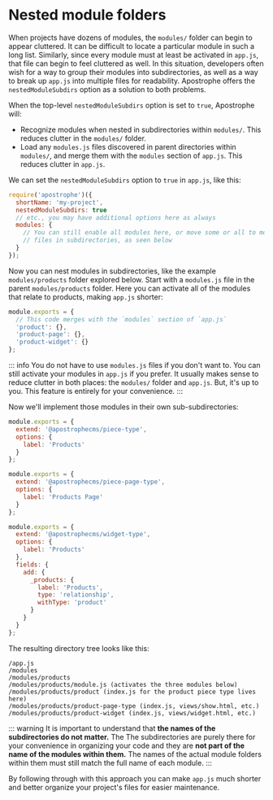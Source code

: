 # Nested module folders

When projects have dozens of modules, the `modules/` folder can begin to appear cluttered. It can be difficult to locate a particular module in such a long list. Similarly, since every module must at least be activated in `app.js`, that file can begin to feel cluttered as well. In this situation, developers often wish for a way to group their modules into subdirectories, as well as a way to break up `app.js` into multiple files for readability. Apostrophe offers the `nestedModuleSubdirs` option as a solution to both problems.

When the top-level `nestedModuleSubdirs` option is set to `true`, Apostrophe will:

* Recognize modules when nested in subdirectories within `modules/`. This reduces clutter in the `modules/` folder.
* Load any `modules.js` files discovered in parent directories within `modules/`, and merge them with the `modules` section of `app.js`. This reduces clutter in `app.js`.

We can set the `nestedModuleSubdirs` option to `true` in `app.js`, like this:

<AposCodeBlock>

```javascript
require('apostrophe')({
  shortName: 'my-project',
  nestedModuleSubdirs: true
  // etc., you may have additional options here as always
  modules: {
    // You can still enable all modules here, or move some or all to modules.js
    // files in subdirectories, as seen below
  }
});
```
  <template v-slot:caption>
    app.js
  </template>
</AposCodeBlock>

Now you can nest modules in subdirectories, like the example `modules/products` folder explored below. Start with a `modules.js` file in the parent `modules/products` folder. Here you can activate all of the modules that relate to products, making `app.js` shorter:

<AposCodeBlock>

```javascript
module.exports = {
  // This code merges with the `modules` section of `app.js`
  'product': {},
  'product-page': {},
  'product-widget': {}
};
```
  <template v-slot:caption>
    modules/products/modules.js
  </template>
</AposCodeBlock>

::: info
You do not have to use `modules.js` files if you don't want to. You can still activate your modules in `app.js` if you prefer. It usually makes sense to reduce clutter in both places: the `modules/` folder and `app.js`. But, it's up to you. This feature is entirely for your convenience.
:::

Now we'll implement those modules in their own sub-subdirectories:

<AposCodeBlock>

```javascript
module.exports = {
  extend: '@apostrophecms/piece-type',
  options: {
    label: 'Products'
  }
};
```
  <template v-slot:caption>
    modules/products/product/index.js
  </template>
</AposCodeBlock>

<AposCodeBlock>

```javascript
module.exports = {
  extend: '@apostrophecms/piece-page-type',
  options: {
    label: 'Products Page'
  }
};
```
  <template v-slot:caption>
    modules/products/product-page/index.js
  </template>
</AposCodeBlock>

<AposCodeBlock>

```javascript
module.exports = {
  extend: '@apostrophecms/widget-type',
  options: {
    label: 'Products'
  },
  fields: {
    add: {
      _products: {
        label: 'Products',
        type: 'relationship',
        withType: 'product'
      }
    }
  }
};
```
  <template v-slot:caption>
    modules/products/product-widget/index.js
  </template>
</AposCodeBlock>

The resulting directory tree looks like this:

```
/app.js
/modules
/modules/products
/modules/products/module.js (activates the three modules below)
/modules/products/product (index.js for the product piece type lives here)
/modules/products/product-page-type (index.js, views/show.html, etc.)
/modules/products/product-widget (index.js, views/widget.html, etc.)
```

::: warning
It is important to understand that **the names of the subdirectories do not matter.** The The subdirectories are purely there for your convenience in organizing your code and they are **not part of the name of the modules within them.** The names of the actual
module folders within them must still match the full name of each module.
:::

By following through with this approach you can make `app.js` much shorter and better organize your project's files for easier maintenance.
